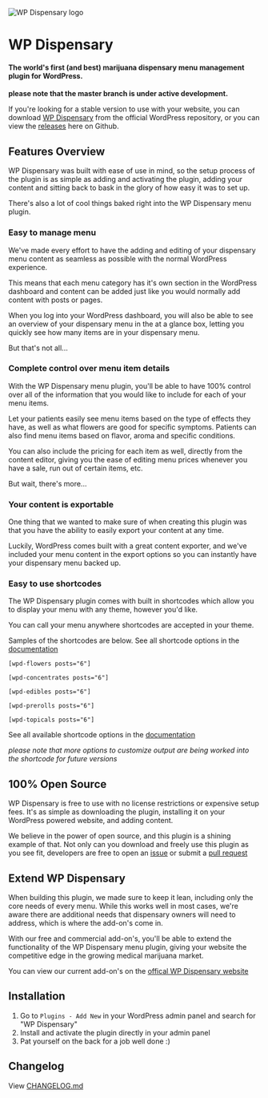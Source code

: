 ![WP Dispensary logo](http://www.wpdispensary.com/wp-content/uploads/2016/05/wpdispensary-logo-updated.png)

# WP Dispensary

#### The world's first (and best) marijuana dispensary menu management plugin for WordPress.

**please note that the master branch is under active development.**

If you're looking for a stable version to use with your website, you can download [WP Dispensary](http://www.wordpress.org/plugins/wp-dispensary) from the official WordPress repository, or you can view the [releases](https://github.com/deviodigital/wp-dispensary/releases) here on Github.

## Features Overview

WP Dispensary was built with ease of use in mind, so the setup process of the plugin is as simple as adding and activating the plugin, adding your content and sitting back to bask in the glory of how easy it was to set up.

There's also a lot of cool things baked right into the WP Dispensary menu plugin.

### Easy to manage menu

We've made every effort to have the adding and editing of your dispensary menu content as seamless as possible with the normal WordPress experience.

This means that each menu category has it's own section in the WordPress dashboard and content can be added just like you would normally add content with posts or pages.

When you log into your WordPress dashboard, you will also be able to see an overview of your dispensary menu in the at a glance box, letting you quickly see how many items are in your dispensary menu.

But that's not all...

### Complete control over menu item details

With the WP Dispensary menu plugin, you'll be able to have 100% control over all of the information that you would like to include for each of your menu items.

Let your patients easily see menu items based on the type of effects they have, as well as what flowers are good for specific symptoms. Patients can also find menu items based on flavor, aroma and specific conditions.

You can also include the pricing for each item as well, directly from the content editor, giving you the ease of editing menu prices whenever you have a sale, run out of certain items, etc.

But wait, there's more...

### Your content is exportable

One thing that we wanted to make sure of when creating this plugin was that you have the ability to easily export your content at any time.

Luckily, WordPress comes built with a great content exporter, and we've included your menu content in the export options so you can instantly have your dispensary menu backed up.

### Easy to use shortcodes

The WP Dispensary plugin comes with built in shortcodes which allow you to display your menu with any theme, however you'd like.

You can call your menu anywhere shortcodes are accepted in your theme.

Samples of the shortcodes are below. See all shortcode options in the [documentation](http://www.wpdispensary.com/section/shortcodes/)

`[wpd-flowers posts="6"]`

`[wpd-concentrates posts="6"]`

`[wpd-edibles posts="6"]`

`[wpd-prerolls posts="6"]`

`[wpd-topicals posts="6"]`

See all available shortcode options in the [documentation](http://www.wpdispensary.com/section/shortcodes/)

*please note that more options to customize output are being worked into the shortcode for future versions*

## 100% Open Source

WP Dispensary is free to use with no license restrictions or expensive setup fees. It's as simple as downloading the plugin, installing it on your WordPress powered website, and adding content.

We believe in the power of open source, and this plugin is a shining example of that. Not only can you download and freely use this plugin as you see fit, developers are free to open an [issue](https://www.github.com/deviodigital/wp-dispensary/issues) or submit a [pull request](https://www.github.com/deviodigital/wp-dispensary/pulls)

## Extend WP Dispensary

When building this plugin, we made sure to keep it lean, including only the core needs of every menu. While this works well in most cases, we're aware there are additional needs that dispensary owners will need to address, which is where the add-on's come in.

With our free and commercial add-on's, you'll be able to extend the functionality of the WP Dispensary menu plugin, giving your website the competitive edge in the growing medical marijuana market.

You can view our current add-on's on the [offical WP Dispensary website](http://www.wpdispensary.com/add-ons)

## Installation

1. Go to `Plugins - Add New` in your WordPress admin panel and search for "WP Dispensary"
2. Install and activate the plugin directly in your admin panel
3. Pat yourself on the back for a job well done :)

## Changelog

View [CHANGELOG.md](https://github.com/deviodigital/wp-dispensary/blob/master/CHANGELOG.md)